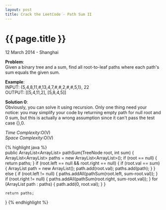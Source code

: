 ```yaml
---
layout: post
title: Crack the LeetCode - Path Sum II
---
```


{{ page.title }}
================

<p class="meta">12 March 2014 - Shanghai </p>

**Problem**:   
Given a binary tree and a sum, find all root-to-leaf paths where each path's sum equals the given sum.

**Example**:   
INPUT: {5,4,8,11,#,13,4,7,#,#,2,#,#,5,1}, 22  
OUTPUT: [[5,4,11,2], [5,8,4,5]]

**Solution 0**:  
Obviously, you can solve it using recursion. Only one thing need your notice: you may simplify your code by returning empty path for null root and 0 sum, but this is actually a wrong assumption since it can't pass the test case {},0.

*Time Complexity*:O(V)  
*Space Complexity*:O(V)  

{% highlight java %}  
public ArrayList<ArrayList<Integer>> pathSum(TreeNode root, int sum) {
    ArrayList<ArrayList<Integer>> paths = new ArrayList<ArrayList<Integer>>();
    if (root == null) {
        return paths;
    }
    if (root.left == null && root.right == null) {
        if (root.val == sum) {
            ArrayList<Integer> path = new ArrayList<Integer>();
            path.add(root.val);
            paths.add(path);
        }
    } else {
        if (root.left != null) {
            paths.addAll(pathSum(root.left, sum-root.val));
        }
        if (root.right != null) {
            paths.addAll(pathSum(root.right, sum-root.val));
        }
        for (ArrayList<Integer> path : paths) {
            path.add(0, root.val);
        }
    }

    return paths;
}
{% endhighlight %}
